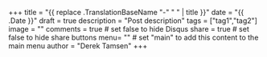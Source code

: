 +++
title = "{{ replace .TranslationBaseName "-" " " | title }}"
date = "{{ .Date }}"
draft = true
description = "Post description"
tags = ["tag1","tag2"]
image = ""
comments = true	# set false to hide Disqus
share = true	# set false to hide share buttons
menu= ""		# set "main" to add this content to the main menu
author = "Derek Tamsen"
+++
